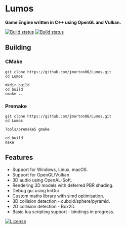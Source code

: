# Lumos

**Game Engine written in C++ using OpenGL and Vulkan.**

[![Build status](https://img.shields.io/appveyor/ci/jmorton06/Lumos.svg?style=flat-square&label=Windows)](https://ci.appveyor.com/project/jmorton06/Lumos) [![Build status]( https://img.shields.io/travis/jmorton06/Lumos.svg?style=flat-square&label=Linux%20macOS)](https://travis-ci.org/jmorton06/Lumos)
## Building

### CMake

```
git clone https://github.com/jmorton06/Lumos.git
cd Lumos

mkdir build
cd build
cmake ..

```

### Premake
```
git clone https://github.com/jmorton06/Lumos.git
cd Lumos

Tools/premake5 gmake

cd build
make

```

## Features

* Support for Windows, Linux, macOS.
* Support for OpenGL/Vulkan.
* 3D audio using OpenAL-Soft.
* Rendering 3D models with deferred PBR shading.
* Debug gui using ImGui
* Custom maths library with simd optimisation.
* 3D collision detection - cuboid/sphere/pyramid.
* 2D collision detection - Box2D.
* Basic lua scripting support - bindings in progress.

[![License](http://img.shields.io/:license-mit-blue.svg?style=flat-square)](http://doge.mit-license.org)
<br>